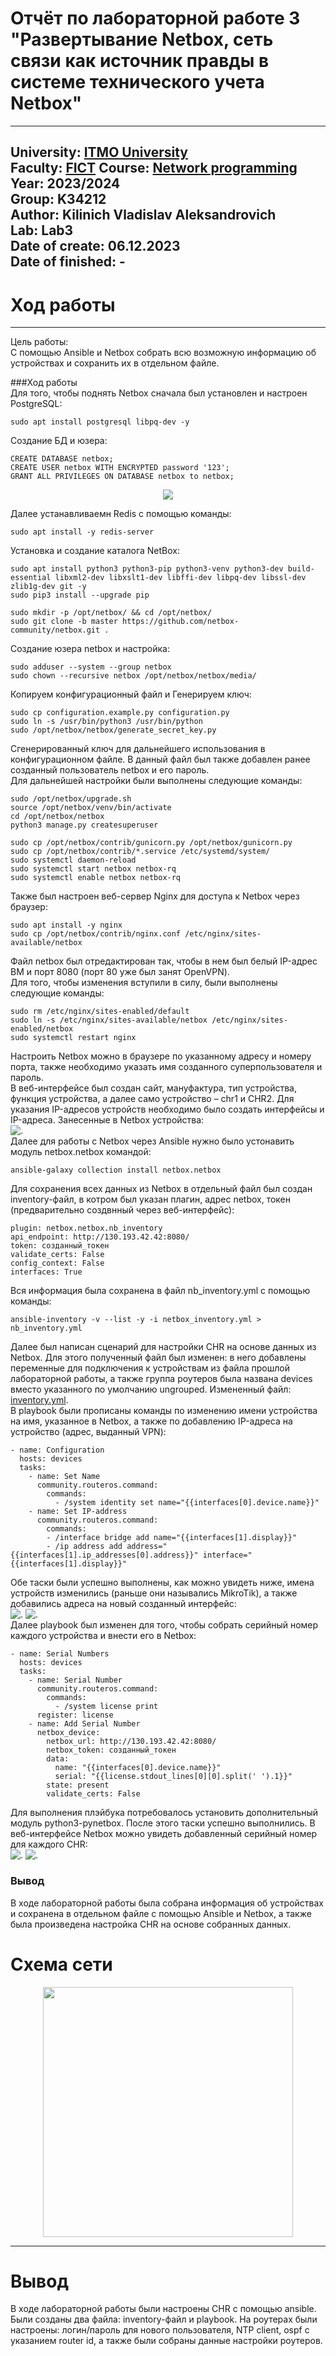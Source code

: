# Отчёт по лабораторной работе 3 "Развертывание Netbox, сеть связи как источник правды в системе технического учета Netbox"
---
University: [ITMO University](https://itmo.ru/ru/)  
Faculty: [FICT](https://fict.itmo.ru)
Course: [Network programming](https://github.com/itmo-ict-faculty/network-programming)
Year: 2023/2024  
Group: K34212  
Author: Kilinich Vladislav Aleksandrovich  
Lab: Lab3  
Date of create: 06.12.2023  
Date of finished: -
---
# Ход работы
---
Цель работы:  
С помощью Ansible и Netbox собрать всю возможную информацию об устройствах и сохранить их в отдельном файле.

###Ход работы  
Для того, чтобы поднять Netbox сначала был установлен и настроен PostgreSQL:  
```
sudo apt install postgresql libpq-dev -y
```
Создание БД и юзера:
```
CREATE DATABASE netbox;
CREATE USER netbox WITH ENCRYPTED password '123';
GRANT ALL PRIVILEGES ON DATABASE netbox to netbox;
```
<p align="center">
<img src="https://github.com/Vladkilinichh/2023_2024-network_programming-k34212-Kilinich_V_A/blob/main/lab03/images/1.jpg?raw=true">  
</p>   

Далее устанавливаемн Redis с помощью команды:
```
sudo apt install -y redis-server
```

Установка и создание каталога NetBox:
```
sudo apt install python3 python3-pip python3-venv python3-dev build-essential libxml2-dev libxslt1-dev libffi-dev libpq-dev libssl-dev zlib1g-dev git -y
sudo pip3 install --upgrade pip  

sudo mkdir -p /opt/netbox/ && cd /opt/netbox/
sudo git clone -b master https://github.com/netbox-community/netbox.git .
```
Создание юзера netbox и настройка:  
```
sudo adduser --system --group netbox
sudo chown --recursive netbox /opt/netbox/netbox/media/
```  

Копируем конфигурационный файл и Генерируем ключ:  
```
sudo cp configuration.example.py configuration.py
sudo ln -s /usr/bin/python3 /usr/bin/python
sudo /opt/netbox/netbox/generate_secret_key.py
```

Сгенерированный ключ для дальнейшего использования в конфигурационном файле. В данный файл был также добавлен ранее созданный пользователь netbox и его пароль.  
Для дальнейшей настройки были выполнены следующие команды:  
```
sudo /opt/netbox/upgrade.sh
source /opt/netbox/venv/bin/activate
cd /opt/netbox/netbox
python3 manage.py createsuperuser  

sudo cp /opt/netbox/contrib/gunicorn.py /opt/netbox/gunicorn.py
sudo cp /opt/netbox/contrib/*.service /etc/systemd/system/
sudo systemctl daemon-reload
sudo systemctl start netbox netbox-rq
sudo systemctl enable netbox netbox-rq
```  
Также был настроен веб-сервер Nginx для доступа к Netbox через браузер:
```
sudo apt install -y nginx
sudo cp /opt/netbox/contrib/nginx.conf /etc/nginx/sites-available/netbox
```
Файл netbox был отредактирован так, чтобы в нем был белый IP-адрес ВМ и порт 8080 (порт 80 уже был занят OpenVPN).  
Для того, чтобы изменения вступили в силу, были выполнены следующие команды:  
```
sudo rm /etc/nginx/sites-enabled/default
sudo ln -s /etc/nginx/sites-available/netbox /etc/nginx/sites-enabled/netbox
sudo systemctl restart nginx
```
Настроить Netbox можно в браузере по указанному адресу и номеру порта, также необходимо указать имя созданного суперпользователя и пароль.  
В веб-интерфейсе был создан сайт, мануфактура, тип устройства, функция устройства, а далее само устройство – chr1 и CHR2. Для указания IP-адресов устройств необходимо было создать интерфейсы и IP-адреса. Занесенные в Netbox устройства:  
![.](https://github.com/OlgaGladushko/2023_2024-network_programming-k34202-gladushko_o_v/blob/main/lab3/imgs/Netbox_devices.jpeg)  
Далее для работы с Netbox через Ansible нужно было устонавить модуль netbox.netbox командой:
```
ansible-galaxy collection install netbox.netbox
```
Для сохранения всех данных из Netbox в отдельный файл был создан inventory-файл, в котром был указан плагин, адрес netbox, токен (предварительно создвнный через веб-интерфейс):
```
plugin: netbox.netbox.nb_inventory
api_endpoint: http://130.193.42.42:8080/
token: созданный_токен
validate_certs: False
config_context: False
interfaces: True
```
Вся информация была сохранена в файл nb_inventory.yml с помощью команды:
```
ansible-inventory -v --list -y -i netbox_inventory.yml > nb_inventory.yml
```
Далее был написан сценарий для настройки CHR на основе данных из Netbox. Для этого полученный файл был изменен: в него добавлены переменные для подключения к устройствам из файла прошлой лабораторной работы, а также группа роутеров была названа devices вместо указанного по умолчанию ungrouped. Измененный файл: [inventory.yml](https://github.com/OlgaGladushko/2023_2024-network_programming-k34202-gladushko_o_v/blob/main/lab3/nb_inventory.yml).  
В playbook были прописаны команды по изменению имени устройства на имя, указанное в Netbox,  а также по добавлению IP-адреса на устройство (адрес, выданный VPN):
```
- name: Configuration
  hosts: devices
  tasks:
    - name: Set Name
      community.routeros.command:
        commands:
          - /system identity set name="{{interfaces[0].device.name}}"
    - name: Set IP-address
      community.routeros.command:
        commands:
        - /interface bridge add name="{{interfaces[1].display}}"
        - /ip address add address="{{interfaces[1].ip_addresses[0].address}}" interface="{{interfaces[1].display}}"
```
Обе таски были успешно выполнены, как можно увидеть ниже, имена устройств изменились (раньше они назывались MikroTik), а также добавились адреса на новый созданный интерфейс:  
![.](https://github.com/OlgaGladushko/2023_2024-network_programming-k34202-gladushko_o_v/blob/main/lab3/imgs/chr1.jpg) ![.](https://github.com/OlgaGladushko/2023_2024-network_programming-k34202-gladushko_o_v/blob/main/lab3/imgs/CHR2.jpg)  
Далее playbook был изменен для того, чтобы собрать серийный номер каждого устройства и внести его в Netbox:  
```
- name: Serial Numbers
  hosts: devices
  tasks:
    - name: Serial Number
      community.routeros.command:
        commands:
          - /system license print
      register: license
    - name: Add Serial Number
      netbox_device:
        netbox_url: http://130.193.42.42:8080/
        netbox_token: созданный_токен
        data:
          name: "{{interfaces[0].device.name}}"
          serial: "{{license.stdout_lines[0][0].split(' ').1}}"
        state: present
        validate_certs: False
```
Для выполнения плэйбука потребовалось установить дополнительный модуль python3-pynetbox. После этого таски успешно выполнились. В веб-интерфейсе Netbox можно увидеть добавленный серийный номер для каждого CHR:  
![.](https://github.com/OlgaGladushko/2023_2024-network_programming-k34202-gladushko_o_v/blob/main/lab3/imgs/chr1_sn.jpg) ![.](https://github.com/OlgaGladushko/2023_2024-network_programming-k34202-gladushko_o_v/blob/main/lab3/imgs/CHR2_sn.jpg)  
### Вывод  
В ходе лабораторной работы была собрана информация об устройствах и сохранена в отдельном файле с помощью Ansible и Netbox, а также была произведена настройка CHR на основе собранных данных.












# Схема сети   
<p align="center">
<img src="https://github.com/Vladkilinichh/2023_2024-network_programming-k34212-Kilinich_V_A/blob/main/lab02/images/12.drawio.png?raw=true" width="400" heidth = '300'>  
</p>  

---  
# Вывод
В ходе лабораторной работы были настроены CHR с помощью ansible. Были созданы два файла: inventory-файл и playbook. На роутерах были настроены: логин/пароль для нового пользователя, NTP client, ospf с указанием router id, а также были собраны данные настройки роутеров.
